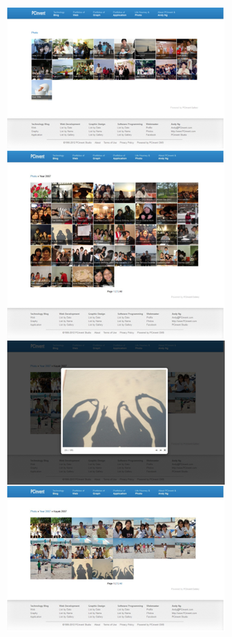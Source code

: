 ![pcinvent-gallery.jpg](screenshots/pcinvent-gallery.jpg)
![pcinvent-gallery-album.jpg](screenshots/pcinvent-gallery-album.jpg)
![pcinvent-gallery-photo.jpg](screenshots/pcinvent-gallery-photo.jpg)
![pcinvent-gallery-photos.jpg](screenshots/pcinvent-gallery-photos.jpg)
